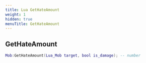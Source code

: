 ```yaml
---
title: Lua GetHateAmount
weight: 1
hidden: true
menuTitle: GetHateAmount
---
```

## GetHateAmount
```lua
Mob:GetHateAmount(Lua_Mob target, bool is_damage); -- number
```